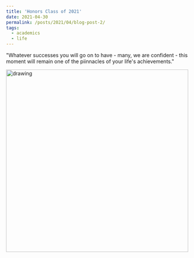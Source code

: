 ```yaml
---
title: 'Honors Class of 2021'
date: 2021-04-30
permalink: /posts/2021/04/blog-post-2/
tags:
  - academics
  - life
---
```


"Whatever successes you will go on to have - many, we are confident - this moment will remain one of the piinnacles of your life's achievements."


<img src="https://siqili0325.github.io/images/honors.jpeg" alt="drawing" width="500"/>



